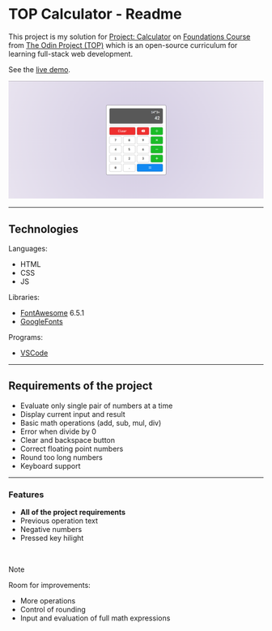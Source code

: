 # TOP Calculator - Readme
This project is my solution for [Project: Calculator](https://www.theodinproject.com/lessons/foundations-calculator) on [Foundations Course](https://www.theodinproject.com/paths/foundations/courses/foundations) from [The Odin Project (TOP)](https://www.theodinproject.com) which is an open-source curriculum for learning full-stack web development.

See the [live demo](https://pasek108.github.io/TOP-Calculator/).

![preview](/_for_readme/main_page.png)

----------------------------------

## Technologies
Languages:
- HTML
- CSS
- JS

Libraries:
- [FontAwesome](https://fontawesome.com) 6.5.1
- [GoogleFonts](https://fonts.google.com)
  
Programs:
- [VSCode](https://code.visualstudio.com)

----------------------------------

## Requirements of the project
- Evaluate only single pair of numbers at a time
- Display current input and result
- Basic math operations (add, sub, mul, div)
- Error when divide by 0
- Clear and backspace button
- Correct floating point numbers
- Round too long numbers
- Keyboard support

----------------------------------

### Features
- **All of the project requirements**
- Previous operation text
- Negative numbers
- Pressed key hilight

<br>

> [!NOTE]  
> Room for improvements:
> - More operations
> - Control of rounding
> - Input and evaluation of full math expressions
